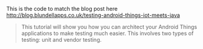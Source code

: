 This is the code to match the blog post here http://blog.blundellapps.co.uk/testing-android-things-iot-meets-java

> This tutorial will show you how you can architect your Android Things applications to make testing much easier. This involves two types of testing: unit and vendor testing.
